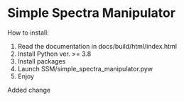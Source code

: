 # Simple Spectra Manipulator


How to install:

1. Read the documentation in docs/build/html/index.html
2. Install Python ver. >= 3.8
3. Install packages
4. Launch SSM/simple_spectra_manipulator.pyw
5. Enjoy

Added change
